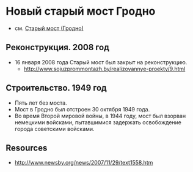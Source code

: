 # Новый старый мост Гродно

- см. [Старый мост (Гродно)][ru-wiki]

[ru-wiki]: https://ru.wikipedia.org/wiki/%D0%A1%D1%82%D0%B0%D1%80%D1%8B%D0%B9_%D0%BC%D0%BE%D1%81%D1%82_(%D0%93%D1%80%D0%BE%D0%B4%D0%BD%D0%BE)

## Реконструкция. 2008 год

- 16 января 2008 года Старый мост был закрыт на реконструкцию.
  - http://www.sojuzprommontazh.by/realizovannye-proekty/9.html

## Строительство. 1949 год

- Пять лет без моста.
- Мост в Гродно был отстроен 30 октября 1949 года.
- Во время Второй мировой войны, в 1944 году, мост был взорван немецкими войсками, пытавшимися задержать освобождение города советскими войсками.

## Resources

- http://www.newsby.org/news/2007/11/29/text1558.htm
